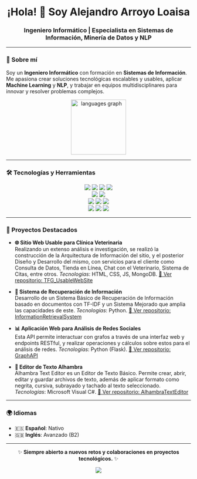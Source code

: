 <!-- Banner de presentación -->
<h1 align="center">¡Hola! 👋 Soy Alejandro Arroyo Loaisa</h1>
<h3 align="center">Ingeniero Informático | Especialista en Sistemas de Información, Minería de Datos y NLP</h3>

---

### 🚀 Sobre mí  
Soy un **Ingeniero Informático** con formación en **Sistemas de Información**. Me apasiona crear soluciones tecnológicas escalables y usables, aplicar **Machine Learning** y **NLP**, y trabajar en equipos multidisciplinares para innovar y resolver problemas complejos.

<div align="center"> <img src="https://github-readme-stats.vercel.app/api/top-langs?username=alejandroarroyoloaisa&locale=es&hide_title=false&layout=compact&card_width=320&langs_count=6&theme=dracula&hide_border=false&order=2&custom_title=Lenguajes%20m%C3%A1s%20usados%20en%20GitHub" height="150" alt="languages graph" /> </div>

---

### 🛠️ Tecnologías y Herramientas  

<p align="center">
  <!-- Lenguajes -->
  <img src="https://img.shields.io/badge/Python-3776AB?style=for-the-badge&logo=python&logoColor=white" />
  <img src="https://img.shields.io/badge/Java-007396?style=for-the-badge&logo=java&logoColor=white" />
  <img src="https://img.shields.io/badge/C%23-239120?style=for-the-badge&logo=c-sharp&logoColor=white" />
  <img src="https://img.shields.io/badge/C++-00599C?style=for-the-badge&logo=c%2B%2B&logoColor=white" />
  <br>
  <!-- Bases de datos -->
  <img src="https://img.shields.io/badge/SQL-4479A1?style=for-the-badge&logo=postgresql&logoColor=white" />
  <img src="https://img.shields.io/badge/MongoDB-47A248?style=for-the-badge&logo=mongodb&logoColor=white" />
  <br>
  <!-- Web -->
  <img src="https://img.shields.io/badge/HTML5-E34F26?style=for-the-badge&logo=html5&logoColor=white" />
  <img src="https://img.shields.io/badge/CSS3-1572B6?style=for-the-badge&logo=css3&logoColor=white" />
  <img src="https://img.shields.io/badge/JavaScript-F7DF1E?style=for-the-badge&logo=javascript&logoColor=black" />
  <br>
  <!-- Otros -->
  <img src="https://img.shields.io/badge/Arquitectura%20de%20Información-blue?style=for-the-badge" />
  <img src="https://img.shields.io/badge/Machine%20Learning-orange?style=for-the-badge" />
  <img src="https://img.shields.io/badge/NLP-green?style=for-the-badge" />
</p>

---



### 📂 Proyectos Destacados  

- **🌐 Sitio Web Usable para Clínica Veterinaria**  
  Realizando un extenso análisis e investigación, se realizó la construcción de la Arquitectura de Información del sitio, y el posterior Diseño y Desarrollo del mismo, con servicios para el cliente como Consulta de Datos, Tienda en Línea, Chat con el Veterinario, Sistema de Citas, entre otros. *Tecnologías*: HTML, CSS, JS, MongoDB. [🔗 Ver repositorio: TFG_UsableWebSite](https://github.com/alejandroarroyoloaisa/TFG_UsableWebSite)

- **📑 Sistema de Recuperación de Información**  
  Desarrollo de un Sistema Básico de Recuperación de Información basado en documentos con TF-IDF y un Sistema Mejorado que amplia las capacidades de este. *Tecnologías*: Python. [🔗 Ver repositorio: InformationRetrievalSystem](https://github.com/alejandroarroyoloaisa/InformationRetrievalSystem)

- **📊 Aplicación Web para Análisis de Redes Sociales**  
  Esta API permite interactuar con grafos a través de una interfaz web y endpoints RESTful, y realizar operaciones y cálculos sobre estos para el análisis de redes. *Tecnologías*: Python (Flask). [🔗 Ver repositorio: GraphAPI](https://github.com/alejandroarroyoloaisa/GraphAPI)

- **📝 Editor de Texto Alhambra**  
  Alhambra Text Editor es un Editor de Texto Básico. Permite crear, abrir, editar y guardar archivos de texto, además de aplicar formato como negrita, cursiva, subrayado y tachado al texto seleccionado. *Tecnologías*: Microsoft Visual C#. [🔗 Ver repositorio: AlhambraTextEditor](https://github.com/alejandroarroyoloaisa/AlhambraTextEditor)

---

### 🌍 Idiomas  
- 🇪🇸 **Español**: Nativo  
- 🇬🇧 **Inglés**: Avanzado (B2)

---

<p align="center">
  ✨ <strong>Siempre abierto a nuevos retos y colaboraciones en proyectos tecnológicos.</strong> ✨
</p>


<div align="center">
  <a href="https://www.linkedin.com/in/alejandro-arroyo-loaisa/">
    <img src="https://img.shields.io/badge/LinkedIn-0077B5?style=for-the-badge&logo=linkedin&logoColor=white" />
  </a>
</div>



